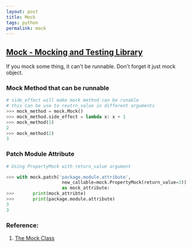 ```yaml
---
layout: post
title: Mock
tags: python
permalink: mock
---
```


## [Mock - Mocking and Testing Library](http://www.voidspace.org.uk/python/mock/)
If you mock some thing, it can't be runnable. Don't forget it just mock object.  

### Mock Method that can be runnable

```python
# side_effect will make mock method can be runable  
# this can be use to reutrn_value in different arguments
>>> mock_method = mock.Mock()  
>>> mock_method.side_effect = lambda x: x + 1  
>>> mock_method(1)
2
>>> mock_method(2)
3
```

### Patch Module Attribute

```python
# Using PropertyMock with return_value argument  

>>> with mock.patch('package.module.attribute',  
                     new_callable=mock.PropertyMock(return_value=3))
                     as mock_attribute:  
>>>       print(mock_attribte)  
>>>       print(package.module.attribute)  
3  
3  
```

### Reference:
1. [The Mock Class](http://www.voidspace.org.uk/python/mock/mock.html)
